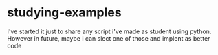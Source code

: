 # studying-examples
I've started it just to share any script i've made as student using python. However in future, maybe i can slect one of those and implent as better code

